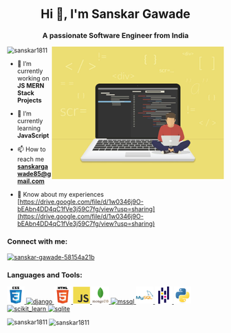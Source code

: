 <h1 align="center">Hi 👋, I'm Sanskar Gawade</h1>
<h3 align="center">A passionate Software Engineer from India</h3>


<img align="right" alt="coding" width="400" src="coder.jpg">
<p align="left"> <img src="https://komarev.com/ghpvc/?username=sanskar1811&label=Profile%20views&color=0e75b6&style=flat" alt="sanskar1811" /> </p>

- 🔭 I’m currently working on **JS MERN Stack Projects**

- 🌱 I’m currently learning **JavaScript**

- 📫 How to reach me **sanskargawade85@gmail.com**

- 📄 Know about my experiences [https://drive.google.com/file/d/1w0346j9O-bEAbn4DD4qC1fVe3j59C7fg/view?usp=sharing](https://drive.google.com/file/d/1w0346j9O-bEAbn4DD4qC1fVe3j59C7fg/view?usp=sharing)

<h3 align="left">Connect with me:</h3>
<p align="left">
<a href="https://linkedin.com/in/sanskar-gawade-58154a21b" target="blank"><img align="center" src="https://raw.githubusercontent.com/rahuldkjain/github-profile-readme-generator/master/src/images/icons/Social/linked-in-alt.svg" alt="sanskar-gawade-58154a21b" height="30" width="40" /></a>
</p>

<h3 align="left">Languages and Tools:</h3>
<p align="left"> <a href="https://www.w3schools.com/css/" target="_blank" rel="noreferrer"> <img src="https://raw.githubusercontent.com/devicons/devicon/master/icons/css3/css3-original-wordmark.svg" alt="css3" width="40" height="40"/> </a> <a href="https://www.djangoproject.com/" target="_blank" rel="noreferrer"> <img src="https://cdn.worldvectorlogo.com/logos/django.svg" alt="django" width="40" height="40"/> </a> <a href="https://www.w3.org/html/" target="_blank" rel="noreferrer"> <img src="https://raw.githubusercontent.com/devicons/devicon/master/icons/html5/html5-original-wordmark.svg" alt="html5" width="40" height="40"/> </a> <a href="https://developer.mozilla.org/en-US/docs/Web/JavaScript" target="_blank" rel="noreferrer"> <img src="https://raw.githubusercontent.com/devicons/devicon/master/icons/javascript/javascript-original.svg" alt="javascript" width="40" height="40"/> </a> <a href="https://www.mongodb.com/" target="_blank" rel="noreferrer"> <img src="https://raw.githubusercontent.com/devicons/devicon/master/icons/mongodb/mongodb-original-wordmark.svg" alt="mongodb" width="40" height="40"/> </a> <a href="https://www.microsoft.com/en-us/sql-server" target="_blank" rel="noreferrer"> <img src="https://www.svgrepo.com/show/303229/microsoft-sql-server-logo.svg" alt="mssql" width="40" height="40"/> </a> <a href="https://www.mysql.com/" target="_blank" rel="noreferrer"> <img src="https://raw.githubusercontent.com/devicons/devicon/master/icons/mysql/mysql-original-wordmark.svg" alt="mysql" width="40" height="40"/> </a> <a href="https://pandas.pydata.org/" target="_blank" rel="noreferrer"> <img src="https://raw.githubusercontent.com/devicons/devicon/2ae2a900d2f041da66e950e4d48052658d850630/icons/pandas/pandas-original.svg" alt="pandas" width="40" height="40"/> </a> <a href="https://www.python.org" target="_blank" rel="noreferrer"> <img src="https://raw.githubusercontent.com/devicons/devicon/master/icons/python/python-original.svg" alt="python" width="40" height="40"/> </a> <a href="https://scikit-learn.org/" target="_blank" rel="noreferrer"> <img src="https://upload.wikimedia.org/wikipedia/commons/0/05/Scikit_learn_logo_small.svg" alt="scikit_learn" width="40" height="40"/> </a> <a href="https://www.sqlite.org/" target="_blank" rel="noreferrer"> <img src="https://www.vectorlogo.zone/logos/sqlite/sqlite-icon.svg" alt="sqlite" width="40" height="40"/> </a> </p>

<p><img align="left" src="https://github-readme-stats.vercel.app/api/top-langs?username=sanskar1811&show_icons=true&locale=en&layout=compact" alt="sanskar1811" /></p>

<p>&nbsp;<img align="center" src="https://github-readme-stats.vercel.app/api?username=sanskar1811&show_icons=true&locale=en" alt="sanskar1811" /></p>
